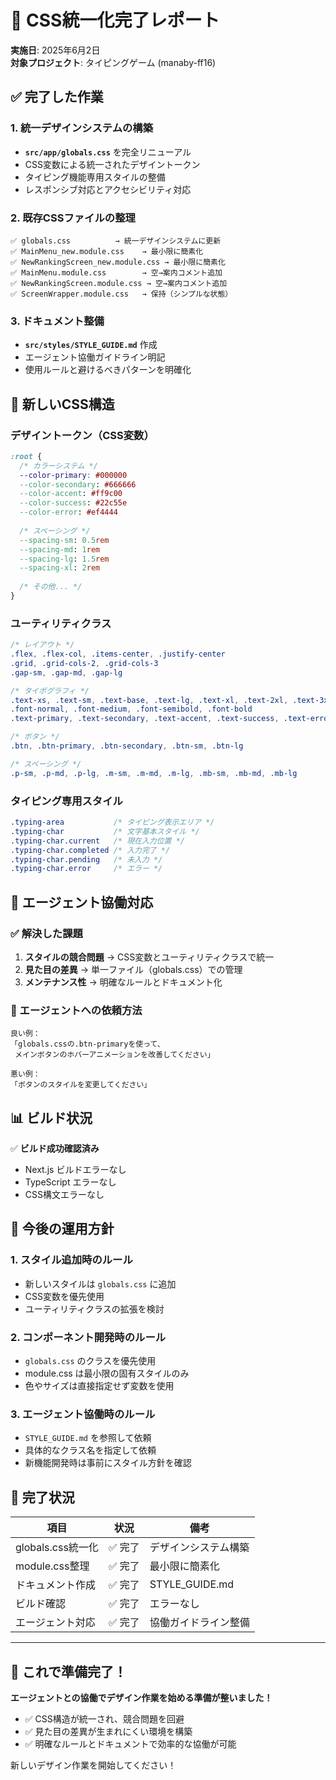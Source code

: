# 🎉 CSS統一化完了レポート

**実施日**: 2025年6月2日  
**対象プロジェクト**: タイピングゲーム (manaby-ff16)

## ✅ 完了した作業

### 1. 統一デザインシステムの構築
- **`src/app/globals.css`** を完全リニューアル
- CSS変数による統一されたデザイントークン
- タイピング機能専用スタイルの整備
- レスポンシブ対応とアクセシビリティ対応

### 2. 既存CSSファイルの整理
```
✅ globals.css          → 統一デザインシステムに更新
✅ MainMenu_new.module.css    → 最小限に簡素化
✅ NewRankingScreen_new.module.css → 最小限に簡素化
✅ MainMenu.module.css        → 空→案内コメント追加
✅ NewRankingScreen.module.css → 空→案内コメント追加
✅ ScreenWrapper.module.css   → 保持（シンプルな状態）
```

### 3. ドキュメント整備
- **`src/styles/STYLE_GUIDE.md`** 作成
- エージェント協働ガイドライン明記
- 使用ルールと避けるべきパターンを明確化

## 🎯 新しいCSS構造

### デザイントークン（CSS変数）
```css
:root {
  /* カラーシステム */
  --color-primary: #000000
  --color-secondary: #666666
  --color-accent: #ff9c00
  --color-success: #22c55e
  --color-error: #ef4444
  
  /* スペーシング */
  --spacing-sm: 0.5rem
  --spacing-md: 1rem
  --spacing-lg: 1.5rem
  --spacing-xl: 2rem
  
  /* その他... */
}
```

### ユーティリティクラス
```css
/* レイアウト */
.flex, .flex-col, .items-center, .justify-center
.grid, .grid-cols-2, .grid-cols-3
.gap-sm, .gap-md, .gap-lg

/* タイポグラフィ */
.text-xs, .text-sm, .text-base, .text-lg, .text-xl, .text-2xl, .text-3xl, .text-4xl
.font-normal, .font-medium, .font-semibold, .font-bold
.text-primary, .text-secondary, .text-accent, .text-success, .text-error

/* ボタン */
.btn, .btn-primary, .btn-secondary, .btn-sm, .btn-lg

/* スペーシング */
.p-sm, .p-md, .p-lg, .m-sm, .m-md, .m-lg, .mb-sm, .mb-md, .mb-lg
```

### タイピング専用スタイル
```css
.typing-area           /* タイピング表示エリア */
.typing-char           /* 文字基本スタイル */
.typing-char.current   /* 現在入力位置 */
.typing-char.completed /* 入力完了 */
.typing-char.pending   /* 未入力 */
.typing-char.error     /* エラー */
```

## 🤖 エージェント協働対応

### ✅ 解決した課題
1. **スタイルの競合問題** → CSS変数とユーティリティクラスで統一
2. **見た目の差異** → 単一ファイル（globals.css）での管理
3. **メンテナンス性** → 明確なルールとドキュメント化

### 🎯 エージェントへの依頼方法
```
良い例：
「globals.cssの.btn-primaryを使って、
 メインボタンのホバーアニメーションを改善してください」

悪い例：
「ボタンのスタイルを変更してください」
```

## 📊 ビルド状況

✅ **ビルド成功確認済み**
- Next.js ビルドエラーなし
- TypeScript エラーなし
- CSS構文エラーなし

## 🔄 今後の運用方針

### 1. スタイル追加時のルール
- 新しいスタイルは `globals.css` に追加
- CSS変数を優先使用
- ユーティリティクラスの拡張を検討

### 2. コンポーネント開発時のルール
- `globals.css` のクラスを優先使用
- module.css は最小限の固有スタイルのみ
- 色やサイズは直接指定せず変数を使用

### 3. エージェント協働時のルール
- `STYLE_GUIDE.md` を参照して依頼
- 具体的なクラス名を指定して依頼
- 新機能開発時は事前にスタイル方針を確認

## 🎊 完了状況

| 項目 | 状況 | 備考 |
|------|------|------|
| globals.css統一化 | ✅ 完了 | デザインシステム構築 |
| module.css整理 | ✅ 完了 | 最小限に簡素化 |
| ドキュメント作成 | ✅ 完了 | STYLE_GUIDE.md |
| ビルド確認 | ✅ 完了 | エラーなし |
| エージェント対応 | ✅ 完了 | 協働ガイドライン整備 |

---

## 🚀 これで準備完了！

**エージェントとの協働でデザイン作業を始める準備が整いました！**

- ✅ CSS構造が統一され、競合問題を回避
- ✅ 見た目の差異が生まれにくい環境を構築
- ✅ 明確なルールとドキュメントで効率的な協働が可能

新しいデザイン作業を開始してください！
